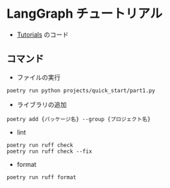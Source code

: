 # LangGraph チュートリアル

- [Tutorials](https://langchain-ai.github.io/langgraph/tutorials/) のコード

## コマンド

- ファイルの実行

```
poetry run python projects/quick_start/part1.py
```

- ライブラリの追加

```
poetry add {パッケージ名} --group {プロジェクト名}
```

- lint

```
poetry run ruff check
poetry run ruff check --fix
```

- format

```
poetry run ruff format
```